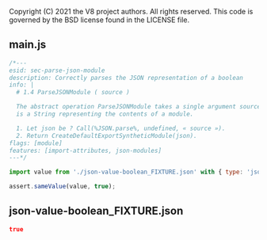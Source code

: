 Copyright (C) 2021 the V8 project authors. All rights reserved.
This code is governed by the BSD license found in the LICENSE file.

## main.js

```js
/*---
esid: sec-parse-json-module
description: Correctly parses the JSON representation of a boolean
info: |
  # 1.4 ParseJSONModule ( source )

  The abstract operation ParseJSONModule takes a single argument source which
  is a String representing the contents of a module.

  1. Let json be ? Call(%JSON.parse%, undefined, « source »).
  2. Return CreateDefaultExportSyntheticModule(json).
flags: [module]
features: [import-attributes, json-modules]
---*/

import value from './json-value-boolean_FIXTURE.json' with { type: 'json' };

assert.sameValue(value, true);
```

## json-value-boolean_FIXTURE.json

```json
true
```
